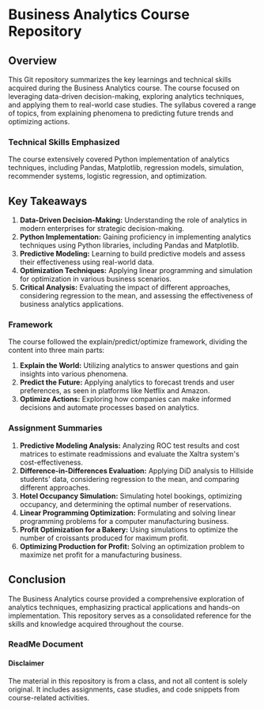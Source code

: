 # Business Analytics Course Repository

## Overview
This Git repository summarizes the key learnings and technical skills acquired during the Business Analytics course. The course focused on leveraging data-driven decision-making, exploring analytics techniques, and applying them to real-world case studies. The syllabus covered a range of topics, from explaining phenomena to predicting future trends and optimizing actions.

### Technical Skills Emphasized
The course extensively covered Python implementation of analytics techniques, including Pandas, Matplotlib, regression models, simulation, recommender systems, logistic regression, and optimization.

## Key Takeaways
1. **Data-Driven Decision-Making:** Understanding the role of analytics in modern enterprises for strategic decision-making.
2. **Python Implementation:** Gaining proficiency in implementing analytics techniques using Python libraries, including Pandas and Matplotlib.
3. **Predictive Modeling:** Learning to build predictive models and assess their effectiveness using real-world data.
4. **Optimization Techniques:** Applying linear programming and simulation for optimization in various business scenarios.
5. **Critical Analysis:** Evaluating the impact of different approaches, considering regression to the mean, and assessing the effectiveness of business analytics applications.

### Framework
The course followed the explain/predict/optimize framework, dividing the content into three main parts:

1. **Explain the World:** Utilizing analytics to answer questions and gain insights into various phenomena.
2. **Predict the Future:** Applying analytics to forecast trends and user preferences, as seen in platforms like Netflix and Amazon.
3. **Optimize Actions:** Exploring how companies can make informed decisions and automate processes based on analytics.

### Assignment Summaries
1. **Predictive Modeling Analysis:** Analyzing ROC test results and cost matrices to estimate readmissions and evaluate the Xaltra system's cost-effectiveness.
2. **Difference-in-Differences Evaluation:** Applying DiD analysis to Hillside students' data, considering regression to the mean, and comparing different approaches.
3. **Hotel Occupancy Simulation:** Simulating hotel bookings, optimizing occupancy, and determining the optimal number of reservations.
4. **Linear Programming Optimization:** Formulating and solving linear programming problems for a computer manufacturing business.
5. **Profit Optimization for a Bakery:** Using simulations to optimize the number of croissants produced for maximum profit.
6. **Optimizing Production for Profit:** Solving an optimization problem to maximize net profit for a manufacturing business.

## Conclusion
The Business Analytics course provided a comprehensive exploration of analytics techniques, emphasizing practical applications and hands-on implementation. This repository serves as a consolidated reference for the skills and knowledge acquired throughout the course.

### ReadMe Document

#### Disclaimer
The material in this repository is from a class, and not all content is solely original. It includes assignments, case studies, and code snippets from course-related activities.



